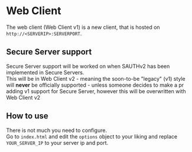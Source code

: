 # Web Client
The web client (Web Client v1) is a new client, that is hosted on `http://<SERVERIP>:SERVERPORT`.

## Secure Server support
Secure Server support will be worked on when SAUTHv2 has been implemented in Secure Servers. <BR> This will be in Web Client v2 - meaning the soon-to-be "legacy" (v1) style will **never** be officially supported - unless someone decides to make a pr adding v1 support for Secure Server, however this will be overwritten with Web Client v2

## How to use
There is not much you need to configure. <br>
Go to `index.html` and edit the `options` object to your liking and replace `YOUR_SERVER_IP` to your server ip and port.